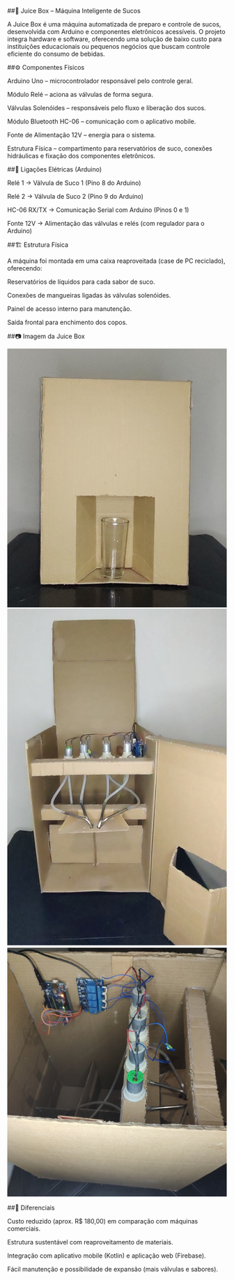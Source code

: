##🍊 Juice Box – Máquina Inteligente de Sucos

A Juice Box é uma máquina automatizada de preparo e controle de sucos, desenvolvida com Arduino e componentes eletrônicos acessíveis.
O projeto integra hardware e software, oferecendo uma solução de baixo custo para instituições educacionais ou pequenos negócios que buscam controle eficiente do consumo de bebidas.

##⚙️ Componentes Físicos

Arduino Uno – microcontrolador responsável pelo controle geral.

Módulo Relé – aciona as válvulas de forma segura.

Válvulas Solenóides – responsáveis pelo fluxo e liberação dos sucos.

Módulo Bluetooth HC-06 – comunicação com o aplicativo mobile.

Fonte de Alimentação 12V – energia para o sistema.

Estrutura Física – compartimento para reservatórios de suco, conexões hidráulicas e fixação dos componentes eletrônicos.

##🔌 Ligações Elétricas (Arduino)

Relé 1 → Válvula de Suco 1 (Pino 8 do Arduino)

Relé 2 → Válvula de Suco 2 (Pino 9 do Arduino)

HC-06 RX/TX → Comunicação Serial com Arduino (Pinos 0 e 1)

Fonte 12V → Alimentação das válvulas e relés (com regulador para o Arduino)

##🏗️ Estrutura Física

A máquina foi montada em uma caixa reaproveitada (case de PC reciclado), oferecendo:

Reservatórios de líquidos para cada sabor de suco.

Conexões de mangueiras ligadas às válvulas solenóides.

Painel de acesso interno para manutenção.

Saída frontal para enchimento dos copos.

##📷 Imagem da Juice Box

![Juice Box](imagens/juiceBoxFront.jpg)
![Juice Box](imagens/juiceBoxFront2.jpg)
![Juice Box](imagens/juiceBoxInterna.jpg)

##📌 Diferenciais

Custo reduzido (aprox. R$ 180,00) em comparação com máquinas comerciais.

Estrutura sustentável com reaproveitamento de materiais.

Integração com aplicativo mobile (Kotlin) e aplicação web (Firebase).

Fácil manutenção e possibilidade de expansão (mais válvulas e sabores).
